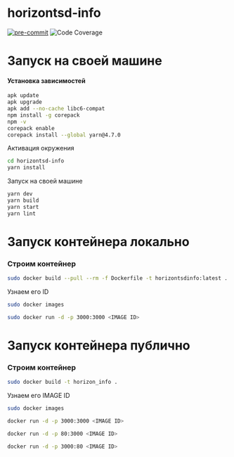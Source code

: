 # horizontsd-info

<p align="center">

[![pre-commit](https://img.shields.io/badge/pre--commit-enabled-brightgreen?logo=pre-commit)](https://github.com/pre-commit/pre-commit)
![Code Coverage](coverage.svg)

</p>

# Запуск на своей машине

#### Установка зависимостей
```bash
apk update 
apk upgrade
apk add --no-cache libc6-compat
npm install -g corepack
npm -v
corepack enable
corepack install --global yarn@4.7.0
```

Активация окружения
```bash
cd horizontsd-info
yarn install
```

Запуск на своей машине
```bash
yarn dev
yarn build
yarn start
yarn lint
```

# Запуск контейнера локально

### Строим контейнер
```bash
sudo docker build --pull --rm -f Dockerfile -t horizontsdinfo:latest . --progress=plain
```

Узнаем его ID
```bash
sudo docker images
```

```bash
sudo docker run -d -p 3000:3000 <IMAGE ID>
```

# Запуск контейнера публично

### Строим контейнер
```bash
sudo docker build -t horizon_info .
```
Узнаем его IMAGE ID
```bash
sudo docker images
```

```bash
docker run -d -p 3000:3000 <IMAGE ID>
```

```bash
docker run -d -p 80:3000 <IMAGE ID>
```

```bash
docker run -d -p 3000:80 <IMAGE ID>
```
